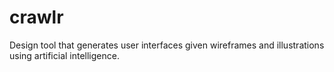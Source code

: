 # crawlr

Design tool that generates user interfaces given wireframes and illustrations using artificial intelligence.
